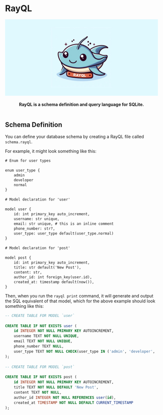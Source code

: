 # RayQL

<p align="center">
    <img src="./banner.png" alt="RayQL Logo">
    <br />
    <br />
    <b>RayQL is a schema definition and query language for SQLite.</b>
    <br />
    <br />
</p>

## Schema Definition

You can define your database schema by creating a RayQL file called `schema.rayql`.

For example, it might look something like this:

```rayql
# Enum for user types

enum user_type {
    admin
    developer
    normal
}

# Model declaration for 'user'

model user {
    id: int primary_key auto_increment,
    username: str unique,
    email: str unique, # this is an inline comment
    phone_number: str?,
    user_type: user_type default(user_type.normal)
}

# Model declaration for 'post'

model post {
    id: int primary_key auto_increment,
    title: str default('New Post'),
    content: str,
    author_id: int foreign_key(user.id),
    created_at: timestamp default(now()),
}
```

Then, when you run the `rayql print` command, it will generate and output the SQL equivalent of that model, which for the above example should look something like this:

```sql
-- CREATE TABLE FOR MODEL `user`

CREATE TABLE IF NOT EXISTS user (
    id INTEGER NOT NULL PRIMARY KEY AUTOINCREMENT,
    username TEXT NOT NULL UNIQUE,
    email TEXT NOT NULL UNIQUE,
    phone_number TEXT NULL,
    user_type TEXT NOT NULL CHECK(user_type IN ('admin', 'developer', 'normal')) DEFAULT 'normal'
);

-- CREATE TABLE FOR MODEL `post`

CREATE TABLE IF NOT EXISTS post (
    id INTEGER NOT NULL PRIMARY KEY AUTOINCREMENT,
    title TEXT NOT NULL DEFAULT 'New Post',
    content TEXT NOT NULL,
    author_id INTEGER NOT NULL REFERENCES user(id),
    created_at TIMESTAMP NOT NULL DEFAULT CURRENT_TIMESTAMP
);
```
